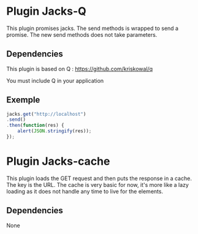 # Plugin Jacks-Q
This plugin promises jacks. The send methods is wrapped to send a promise. The new send methods does not take parameters.

## Dependencies
This plugin is based on Q : https://github.com/kriskowal/q

You must include Q in your application

## Exemple

```Javascript
jacks.get("http://localhost")
.send()
.then(function(res) {
	alert(JSON.stringify(res));
});
```

# Plugin Jacks-cache
This plugin loads the GET request and then puts the response in a cache. The key is the URL. The cache is very basic for now, it's more like a lazy loading as it does not handle any time to live for the elements.

## Dependencies
None
